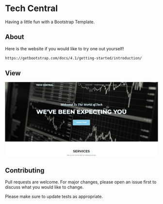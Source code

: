 # Tech Central

Having a little fun with  a Bootstrap Template. 

## About

Here is the website if you would like to try one out yourself!
```bash
https://getbootstrap.com/docs/4.1/getting-started/introduction/
```

## View

![Tech Central](imgs/Tech.png)



## Contributing
Pull requests are welcome. For major changes, please open an issue first to discuss what you would like to change.

Please make sure to update tests as appropriate.